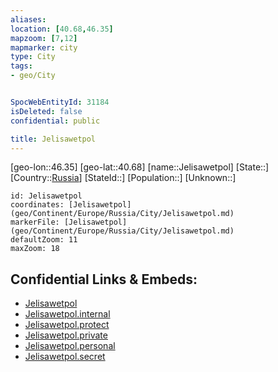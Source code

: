 ```yaml
---
aliases: 
location: [40.68,46.35]
mapzoom: [7,12] 
mapmarker: city 
type: City
tags:
- geo/City


SpocWebEntityId: 31184
isDeleted: false
confidential: public

title: Jelisawetpol
---
```

[geo-lon::46.35]
[geo-lat::40.68]
[name::Jelisawetpol]
[State::]
[Country::[Russia](geo/Continent/Europe/Russia.md)]
[StateId::]
[Population::]
[Unknown::]


```leaflet
id: Jelisawetpol
coordinates: [Jelisawetpol](geo/Continent/Europe/Russia/City/Jelisawetpol.md)
markerFile: [Jelisawetpol](geo/Continent/Europe/Russia/City/Jelisawetpol.md)
defaultZoom: 11 
maxZoom: 18
```


## Confidential Links & Embeds: 
- [Jelisawetpol](../../../../../../_public/geo/Continent/Europe/Russia/City/Jelisawetpol.md) 
- [Jelisawetpol.internal](../../../../../../_internal/geo/Continent/Europe/Russia/City/Jelisawetpol.internal.md) 
- [Jelisawetpol.protect](../../../../../../_protect/geo/Continent/Europe/Russia/City/Jelisawetpol.protect.md) 
- [Jelisawetpol.private](../../../../../../_private/geo/Continent/Europe/Russia/City/Jelisawetpol.private.md) 
- [Jelisawetpol.personal](../../../../../../_personal/geo/Continent/Europe/Russia/City/Jelisawetpol.personal.md) 
- [Jelisawetpol.secret](../../../../../../_secret/geo/Continent/Europe/Russia/City/Jelisawetpol.secret.md) 
